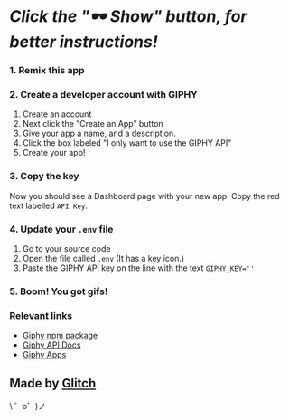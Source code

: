 *Click the "🕶 Show" button, for better instructions!*
=================


### 1. Remix this app

### 2. Create a developer account with GIPHY
  1. Create an account
  2. Next click the "Create an App" button
  3. Give your app a name, and a description.
  4. Click the box labeled "I only want to use the GIPHY API"
  4. Create your app!
  
### 3. Copy the key
Now you should see a Dashboard page with your new app. Copy the red text labelled `API Key`.

### 4. Update your `.env` file
  1. Go to your source code
  2. Open the file called `.env` (It has a key icon.)
  3. Paste the GIPHY API key on the line with the text `GIPHY_KEY=''`

### 5. Boom! You got gifs!

### Relevant links
- [Giphy npm package](https://www.npmjs.com/package/giphy-js-sdk-core)
- [Giphy API Docs](https://developers.giphy.com/docs/api/)
- [Giphy Apps](https://developers.giphy.com/dashboard/)




Made by [Glitch](https://glitch.com/)
-------------------

\ ゜o゜)ノ
